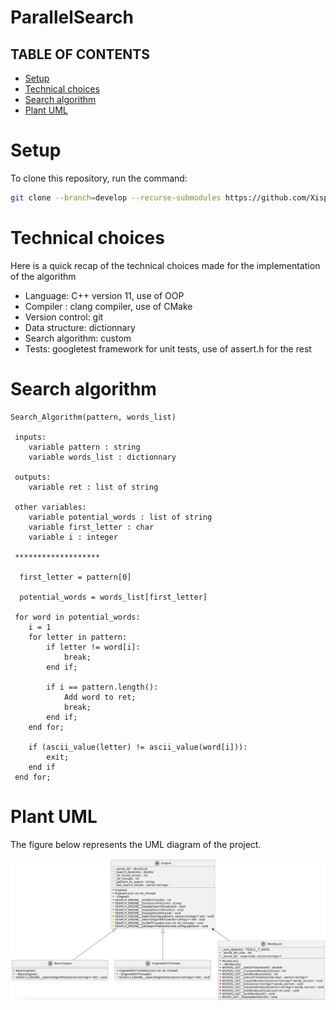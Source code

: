# ParallelSearch

## TABLE OF CONTENTS
- [Setup](#Setup)
- [Technical choices](#Technical-choices)
- [Search algorithm](#Search-algorithm)
- [Plant UML](#Plant-UML)

# Setup
To clone this repository, run the command:
```sh
git clone --branch=develop --recurse-submodules https://github.com/Xispa33/ParallelSearch.git
```

# Technical choices
Here is a quick recap of the technical choices made for the implementation of the algorithm
- Language: C++ version 11, use of OOP
- Compiler : clang compiler, use of CMake
- Version control: git
- Data structure: dictionnary
- Search algorithm: custom
- Tests: googletest framework for unit tests, use of assert.h for the rest

# Search algorithm
```
Search_Algorithm(pattern, words_list)
 
 inputs:
    variable pattern : string
    variable words_list : dictionnary 
 
 outputs:
    variable ret : list of string

 other variables:
    variable potential_words : list of string
    variable first_letter : char
    variable i : integer
 
 *******************

  first_letter = pattern[0]
  
  potential_words = words_list[first_letter]

 for word in potential_words:
    i = 1                   
    for letter in pattern:
        if letter != word[i]: 
            break;
        end if;
     
        if i == pattern.length():
            Add word to ret;
            break;
        end if;
    end for;

    if (ascii_value(letter) != ascii_value(word[i])):
        exit;
    end if
 end for;
```

# Plant UML
The figure below represents the UML diagram of the project.
<center><img src="UML.png" description="UML diagram of PARALLELSEARCH repo" style="width:1000px;"></center>